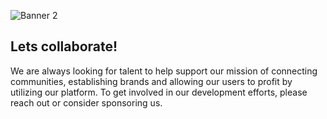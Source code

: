 ![Banner 2](https://user-images.githubusercontent.com/59492521/178158417-03fc41a6-a5bf-48f7-88b9-a91ce108e4fd.png)

## Lets collaborate!
We are always looking for talent to help support our mission of connecting communities, establishing brands and allowing our users to profit by utilizing our platform.
To get involved in our development efforts, please reach out or consider sponsoring us.
